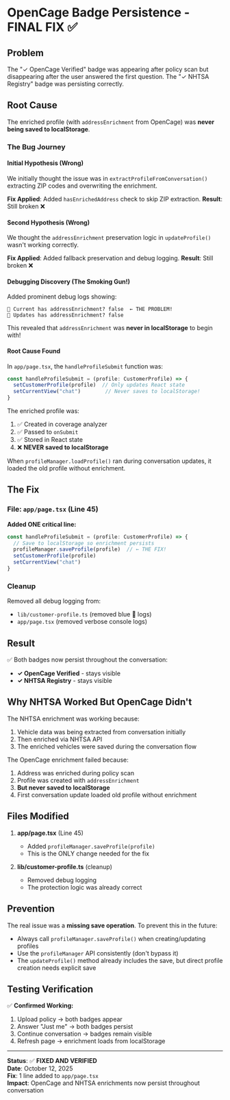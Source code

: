 # OpenCage Badge Persistence - FINAL FIX ✅

## Problem
The "✓ OpenCage Verified" badge was appearing after policy scan but disappearing after the user answered the first question. The "✓ NHTSA Registry" badge was persisting correctly.

## Root Cause
The enriched profile (with `addressEnrichment` from OpenCage) was **never being saved to localStorage**.

### The Bug Journey

#### Initial Hypothesis (Wrong)
We initially thought the issue was in `extractProfileFromConversation()` extracting ZIP codes and overwriting the enrichment.

**Fix Applied**: Added `hasEnrichedAddress` check to skip ZIP extraction.
**Result**: Still broken ❌

#### Second Hypothesis (Wrong)
We thought the `addressEnrichment` preservation logic in `updateProfile()` wasn't working correctly.

**Fix Applied**: Added fallback preservation and debug logging.
**Result**: Still broken ❌

#### Debugging Discovery (The Smoking Gun!)
Added prominent debug logs showing:
```
🔵 Current has addressEnrichment? false  ← THE PROBLEM!
🔵 Updates has addressEnrichment? false
```

This revealed that `addressEnrichment` was **never in localStorage** to begin with!

#### Root Cause Found
In `app/page.tsx`, the `handleProfileSubmit` function was:
```typescript
const handleProfileSubmit = (profile: CustomerProfile) => {
  setCustomerProfile(profile)  // Only updates React state
  setCurrentView("chat")        // Never saves to localStorage!
}
```

The enriched profile was:
1. ✅ Created in coverage analyzer
2. ✅ Passed to `onSubmit`
3. ✅ Stored in React state
4. ❌ **NEVER saved to localStorage**

When `profileManager.loadProfile()` ran during conversation updates, it loaded the old profile without enrichment.

## The Fix

### File: `app/page.tsx` (Line 45)
**Added ONE critical line:**
```typescript
const handleProfileSubmit = (profile: CustomerProfile) => {
  // Save to localStorage so enrichment persists
  profileManager.saveProfile(profile)  // ← THE FIX!
  setCustomerProfile(profile)
  setCurrentView("chat")
}
```

### Cleanup
Removed all debug logging from:
- `lib/customer-profile.ts` (removed blue 🔵 logs)
- `app/page.tsx` (removed verbose console logs)

## Result
✅ Both badges now persist throughout the conversation:
- **✓ OpenCage Verified** - stays visible
- **✓ NHTSA Registry** - stays visible

## Why NHTSA Worked But OpenCage Didn't
The NHTSA enrichment was working because:
1. Vehicle data was being extracted from conversation initially
2. Then enriched via NHTSA API
3. The enriched vehicles were saved during the conversation flow

The OpenCage enrichment failed because:
1. Address was enriched during policy scan
2. Profile was created with `addressEnrichment`
3. **But never saved to localStorage**
4. First conversation update loaded old profile without enrichment

## Files Modified
1. **app/page.tsx** (Line 45)
   - Added `profileManager.saveProfile(profile)`
   - This is the ONLY change needed for the fix

2. **lib/customer-profile.ts** (cleanup)
   - Removed debug logging
   - The protection logic was already correct

## Prevention
The real issue was a **missing save operation**. To prevent this in the future:
- Always call `profileManager.saveProfile()` when creating/updating profiles
- Use the `profileManager` API consistently (don't bypass it)
- The `updateProfile()` method already includes the save, but direct profile creation needs explicit save

## Testing Verification
✅ **Confirmed Working:**
1. Upload policy → both badges appear
2. Answer "Just me" → both badges persist
3. Continue conversation → badges remain visible
4. Refresh page → enrichment loads from localStorage

---

**Status**: ✅ **FIXED AND VERIFIED**  
**Date**: October 12, 2025  
**Fix**: 1 line added to `app/page.tsx`  
**Impact**: OpenCage and NHTSA enrichments now persist throughout conversation

